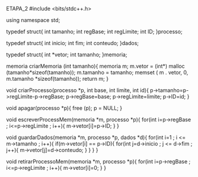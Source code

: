 ETAPA_2
#include <bits/stdc++.h>

using namespace std;

typedef struct{
	int tamanho;
	int regBase;
	int regLimite;
	int ID;
}processo;

typedef struct{
	int inicio;
	int fim;
	int conteudo;
}dados;

typedef struct{
int *vetor;
int tamanho;
}memoria;

memoria criarMemoria (int tamanho){
	memoria m;
	m.vetor = (int*) malloc (tamanho*sizeof(tamanho));
	m.tamanho = tamanho;
	memset ( m . vetor, 0, m.tamanho *sizeof(tamanho));
	return m;
}

void criarProcesso(processo *p, int base, int limite, int id){
	p->tamanho=p->regLimite-p->regBase;
	p->regBase=base;
	p->regLimite=limite;
	p->ID=id;
}

void apagar(processo *p){
	free (p);
	p = NULL;
}

void escreverProcessMem(memoria *m, processo *p){
	for(int i=p->regBase ; i<=p->regLimite ; i++){
		m->vetor[i]=p->ID;
	}
}

void guardarDados(memoria *m, processo *p, dados *d){
	for(int i=1 ; i <= m->tamanho ; i++){
		if(m->vetor[i] == p->ID){
			for(int j=d->inicio ; j <= d->fim ; j++){
				m->vetor[j]=d->conteudo;
			}
		}
	}
}

void retirarProcessoMem(memoria *m, processo *p){
	for(int i=p->regBase ; i<=p->regLimite ; i++){
		m->vetor[i]=0;
	}
}
